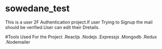 # sowedane_test
This is a user 2F Authentication project.If user Trying to Signup the mail should be verified.User can edit their Dretails.

  #Tools Used For the Project
  .Reactjs
  .Nodejs
  .Expressjs
  .Mongodb
  .Redux
  .Nodemailer
  
  
  
